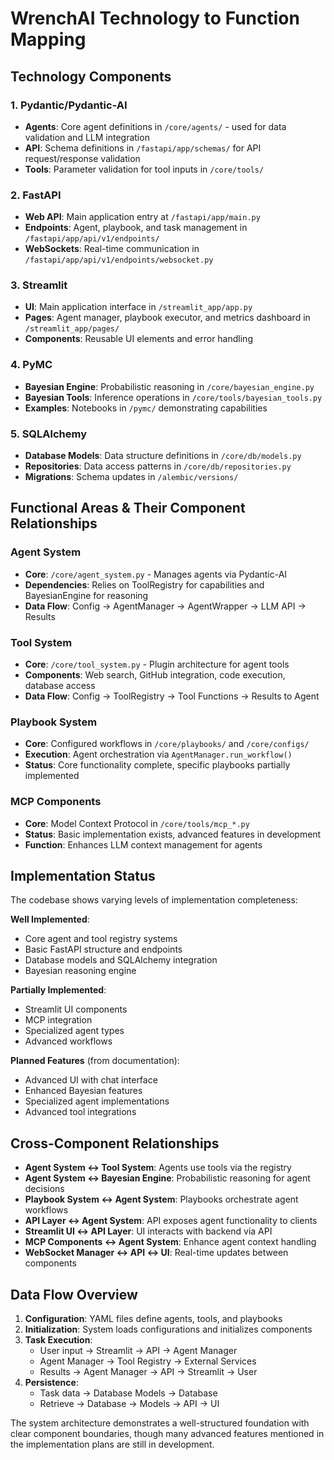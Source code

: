 # WrenchAI Technology to Function Mapping

## Technology Components

### 1. Pydantic/Pydantic-AI
- **Agents**: Core agent definitions in `/core/agents/` - used for data validation and LLM integration
- **API**: Schema definitions in `/fastapi/app/schemas/` for API request/response validation
- **Tools**: Parameter validation for tool inputs in `/core/tools/`

### 2. FastAPI
- **Web API**: Main application entry at `/fastapi/app/main.py`
- **Endpoints**: Agent, playbook, and task management in `/fastapi/app/api/v1/endpoints/`
- **WebSockets**: Real-time communication in `/fastapi/app/api/v1/endpoints/websocket.py`

### 3. Streamlit
- **UI**: Main application interface in `/streamlit_app/app.py`
- **Pages**: Agent manager, playbook executor, and metrics dashboard in `/streamlit_app/pages/`
- **Components**: Reusable UI elements and error handling

### 4. PyMC
- **Bayesian Engine**: Probabilistic reasoning in `/core/bayesian_engine.py`
- **Bayesian Tools**: Inference operations in `/core/tools/bayesian_tools.py`
- **Examples**: Notebooks in `/pymc/` demonstrating capabilities

### 5. SQLAlchemy
- **Database Models**: Data structure definitions in `/core/db/models.py`
- **Repositories**: Data access patterns in `/core/db/repositories.py`
- **Migrations**: Schema updates in `/alembic/versions/`

## Functional Areas & Their Component Relationships

### Agent System
- **Core**: `/core/agent_system.py` - Manages agents via Pydantic-AI
- **Dependencies**: Relies on ToolRegistry for capabilities and BayesianEngine for reasoning
- **Data Flow**: Config → AgentManager → AgentWrapper → LLM API → Results

### Tool System
- **Core**: `/core/tool_system.py` - Plugin architecture for agent tools
- **Components**: Web search, GitHub integration, code execution, database access
- **Data Flow**: Config → ToolRegistry → Tool Functions → Results to Agent

### Playbook System
- **Core**: Configured workflows in `/core/playbooks/` and `/core/configs/`
- **Execution**: Agent orchestration via `AgentManager.run_workflow()`
- **Status**: Core functionality complete, specific playbooks partially implemented

### MCP Components
- **Core**: Model Context Protocol in `/core/tools/mcp_*.py`
- **Status**: Basic implementation exists, advanced features in development
- **Function**: Enhances LLM context management for agents

## Implementation Status

The codebase shows varying levels of implementation completeness:

**Well Implemented**:
- Core agent and tool registry systems
- Basic FastAPI structure and endpoints
- Database models and SQLAlchemy integration
- Bayesian reasoning engine

**Partially Implemented**:
- Streamlit UI components
- MCP integration
- Specialized agent types
- Advanced workflows

**Planned Features** (from documentation):
- Advanced UI with chat interface
- Enhanced Bayesian features
- Specialized agent implementations
- Advanced tool integrations

## Cross-Component Relationships

- **Agent System ↔ Tool System**: Agents use tools via the registry
- **Agent System ↔ Bayesian Engine**: Probabilistic reasoning for agent decisions
- **Playbook System ↔ Agent System**: Playbooks orchestrate agent workflows
- **API Layer ↔ Agent System**: API exposes agent functionality to clients
- **Streamlit UI ↔ API Layer**: UI interacts with backend via API
- **MCP Components ↔ Agent System**: Enhance agent context handling
- **WebSocket Manager ↔ API ↔ UI**: Real-time updates between components

## Data Flow Overview

1. **Configuration**: YAML files define agents, tools, and playbooks
2. **Initialization**: System loads configurations and initializes components
3. **Task Execution**: 
   - User input → Streamlit → API → Agent Manager
   - Agent Manager → Tool Registry → External Services
   - Results → Agent Manager → API → Streamlit → User
4. **Persistence**:
   - Task data → Database Models → Database
   - Retrieve → Database → Models → API → UI

The system architecture demonstrates a well-structured foundation with clear component boundaries, though many advanced features mentioned in the implementation plans are still in development.